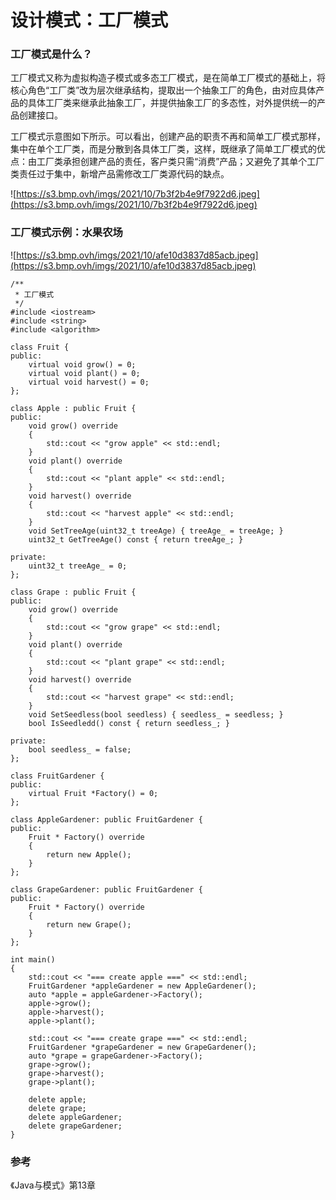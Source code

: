 # 设计模式：工厂模式

### 工厂模式是什么？

工厂模式又称为虚拟构造子模式或多态工厂模式，是在简单工厂模式的基础上，将核心角色“工厂类”改为层次继承结构，提取出一个抽象工厂的角色，由对应具体产品的具体工厂类来继承此抽象工厂，并提供抽象工厂的多态性，对外提供统一的产品创建接口。

工厂模式示意图如下所示。可以看出，创建产品的职责不再和简单工厂模式那样，集中在单个工厂类，而是分散到各具体工厂类，这样，既继承了简单工厂模式的优点：由工厂类承担创建产品的责任，客户类只需“消费”产品；又避免了其单个工厂类责任过于集中，新增产品需修改工厂类源代码的缺点。

![https://s3.bmp.ovh/imgs/2021/10/7b3f2b4e9f7922d6.jpeg](https://s3.bmp.ovh/imgs/2021/10/7b3f2b4e9f7922d6.jpeg)

### 工厂模式示例：水果农场

![https://s3.bmp.ovh/imgs/2021/10/afe10d3837d85acb.jpeg](https://s3.bmp.ovh/imgs/2021/10/afe10d3837d85acb.jpeg)

```
/**
 * 工厂模式
 */
#include <iostream>
#include <string>
#include <algorithm>

class Fruit {
public:
    virtual void grow() = 0;
    virtual void plant() = 0;
    virtual void harvest() = 0;
};

class Apple : public Fruit {
public:
    void grow() override
    {
        std::cout << "grow apple" << std::endl;
    }
    void plant() override
    {
        std::cout << "plant apple" << std::endl;
    }
    void harvest() override
    {
        std::cout << "harvest apple" << std::endl;
    }
    void SetTreeAge(uint32_t treeAge) { treeAge_ = treeAge; }
    uint32_t GetTreeAge() const { return treeAge_; }

private:
    uint32_t treeAge_ = 0;
};

class Grape : public Fruit {
public:
    void grow() override
    {
        std::cout << "grow grape" << std::endl;
    }
    void plant() override
    {
        std::cout << "plant grape" << std::endl;
    }
    void harvest() override
    {
        std::cout << "harvest grape" << std::endl;
    }
    void SetSeedless(bool seedless) { seedless_ = seedless; }
    bool IsSeedledd() const { return seedless_; }

private:
    bool seedless_ = false;
};

class FruitGardener {
public:
    virtual Fruit *Factory() = 0;
};

class AppleGardener: public FruitGardener {
public:
    Fruit * Factory() override
    {
        return new Apple();
    }
};

class GrapeGardener: public FruitGardener {
public:
    Fruit * Factory() override
    {
        return new Grape();
    }
};

int main()
{
    std::cout << "=== create apple ===" << std::endl;
    FruitGardener *appleGardener = new AppleGardener();
    auto *apple = appleGardener->Factory();
    apple->grow();
    apple->harvest();
    apple->plant();

    std::cout << "=== create grape ===" << std::endl;
    FruitGardener *grapeGardener = new GrapeGardener();
    auto *grape = grapeGardener->Factory();
    grape->grow();
    grape->harvest();
    grape->plant();

    delete apple;
    delete grape;
    delete appleGardener;
    delete grapeGardener;
}

```

### 参考

《Java与模式》第13章